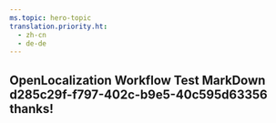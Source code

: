 ```yaml
---
ms.topic: hero-topic
translation.priority.ht: 
  - zh-cn
  - de-de
---
```

## OpenLocalization Workflow Test MarkDown d285c29f-f797-402c-b9e5-40c595d63356 thanks!
